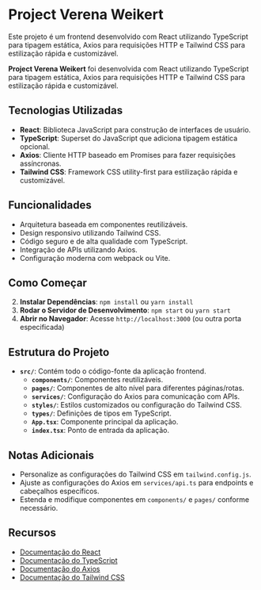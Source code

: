 # Project Verena Weikert

Este projeto é um frontend desenvolvido com React utilizando TypeScript para tipagem estática, Axios para requisições HTTP e Tailwind CSS para estilização rápida e customizável.

**Project Verena Weikert** foi desenvolvida com React utilizando TypeScript para tipagem estática, Axios para requisições HTTP e Tailwind CSS para estilização rápida e customizável.

## Tecnologias Utilizadas

- **React**: Biblioteca JavaScript para construção de interfaces de usuário.
- **TypeScript**: Superset do JavaScript que adiciona tipagem estática opcional.
- **Axios**: Cliente HTTP baseado em Promises para fazer requisições assíncronas.
- **Tailwind CSS**: Framework CSS utility-first para estilização rápida e customizável.

## Funcionalidades

- Arquitetura baseada em componentes reutilizáveis.
- Design responsivo utilizando Tailwind CSS.
- Código seguro e de alta qualidade com TypeScript.
- Integração de APIs utilizando Axios.
- Configuração moderna com webpack ou Vite.

## Como Começar

2. **Instalar Dependências**: `npm install` ou `yarn install`
3. **Rodar o Servidor de Desenvolvimento**: `npm start` ou `yarn start`
4. **Abrir no Navegador**: Acesse `http://localhost:3000` (ou outra porta especificada)

## Estrutura do Projeto

- **`src/`**: Contém todo o código-fonte da aplicação frontend.
  - **`components/`**: Componentes reutilizáveis.
  - **`pages/`**: Componentes de alto nível para diferentes páginas/rotas.
  - **`services/`**: Configuração do Axios para comunicação com APIs.
  - **`styles/`**: Estilos customizados ou configuração do Tailwind CSS.
  - **`types/`**: Definições de tipos em TypeScript.
  - **`App.tsx`**: Componente principal da aplicação.
  - **`index.tsx`**: Ponto de entrada da aplicação.

## Notas Adicionais

- Personalize as configurações do Tailwind CSS em `tailwind.config.js`.
- Ajuste as configurações do Axios em `services/api.ts` para endpoints e cabeçalhos específicos.
- Estenda e modifique componentes em `components/` e `pages/` conforme necessário.

## Recursos

- [Documentação do React](https://reactjs.org/docs/getting-started.html)
- [Documentação do TypeScript](https://www.typescriptlang.org/docs/)
- [Documentação do Axios](https://axios-http.com/docs/intro)
- [Documentação do Tailwind CSS](https://tailwindcss.com/docs)
